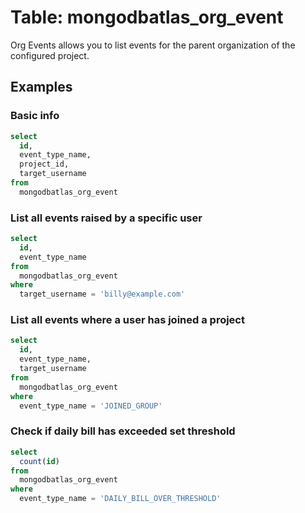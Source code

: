# Table: mongodbatlas_org_event

Org Events allows you to list events for the parent organization of the configured project.

## Examples

### Basic info

```sql
select
  id,
  event_type_name,
  project_id,
  target_username
from
  mongodbatlas_org_event
```

### List all events raised by a specific user

```sql
select
  id,
  event_type_name
from
  mongodbatlas_org_event
where
  target_username = 'billy@example.com'
```

### List all events where a user has joined a project

```sql
select
  id,
  event_type_name,
  target_username
from
  mongodbatlas_org_event
where
  event_type_name = 'JOINED_GROUP'
```

### Check if daily bill has exceeded set threshold

```sql
select
  count(id)
from
  mongodbatlas_org_event
where
  event_type_name = 'DAILY_BILL_OVER_THRESHOLD'
```
